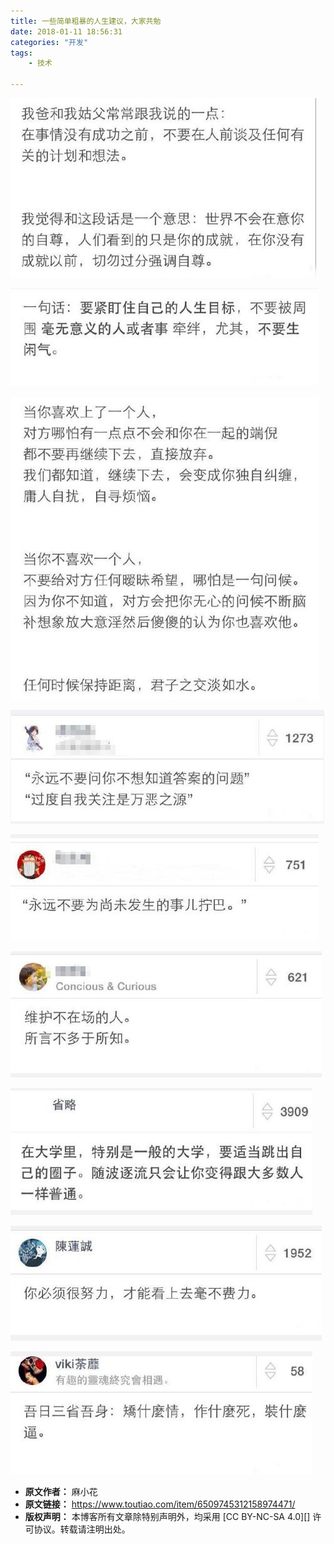 ```yaml
---
title: 一些简单粗暴的人生建议，大家共勉
date: 2018-01-11 18:56:31
categories: "开发"
tags:
	- 技术

---
```


![一些简单粗暴的人生建议，大家共勉][EY2E-FRNI-UBBZ.jpg]

![一些简单粗暴的人生建议，大家共勉][I2Y6-RIBA-BQ3U.jpg]

![一些简单粗暴的人生建议，大家共勉][AZ7J-EIYR-A77B.jpg]

![一些简单粗暴的人生建议，大家共勉][A7FM-JRY6-NIMI.jpg]

![一些简单粗暴的人生建议，大家共勉][6VV3-6RBN-YYFE.jpg]

![一些简单粗暴的人生建议，大家共勉][2QFJ-ZUUE-QFIN.jpg]

![一些简单粗暴的人生建议，大家共勉][QAII-AJUV-AFNF.jpg]

![一些简单粗暴的人生建议，大家共勉][QUJ3-EMQE-QJNN.jpg]

![一些简单粗暴的人生建议，大家共勉][B3Y6-ZYB3-MZBY.jpg]


[EY2E-FRNI-UBBZ.jpg]: static/resources/crawler/EY2E-FRNI-UBBZ.jpg
[I2Y6-RIBA-BQ3U.jpg]: static/resources/crawler/I2Y6-RIBA-BQ3U.jpg
[AZ7J-EIYR-A77B.jpg]: static/resources/crawler/AZ7J-EIYR-A77B.jpg
[A7FM-JRY6-NIMI.jpg]: static/resources/crawler/A7FM-JRY6-NIMI.jpg
[6VV3-6RBN-YYFE.jpg]: static/resources/crawler/6VV3-6RBN-YYFE.jpg
[2QFJ-ZUUE-QFIN.jpg]: static/resources/crawler/2QFJ-ZUUE-QFIN.jpg
[QAII-AJUV-AFNF.jpg]: static/resources/crawler/QAII-AJUV-AFNF.jpg
[QUJ3-EMQE-QJNN.jpg]: static/resources/crawler/QUJ3-EMQE-QJNN.jpg
[B3Y6-ZYB3-MZBY.jpg]: static/resources/crawler/B3Y6-ZYB3-MZBY.jpg
 *  **原文作者：** 麻小花
 *  **原文链接：** https://www.toutiao.com/item/6509745312158974471/
 *  **版权声明：** 本博客所有文章除特别声明外，均采用 [CC BY-NC-SA 4.0][] 许可协议。转载请注明出处。
